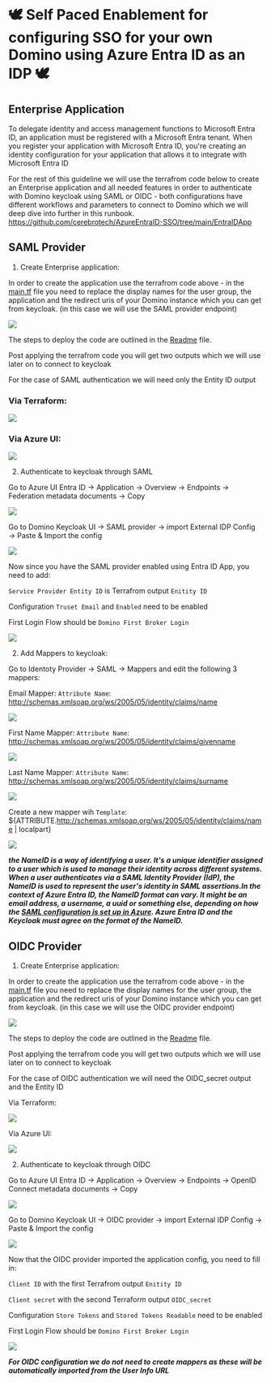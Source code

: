 # 🕊️  Self Paced Enablement for configuring SSO for your own Domino using Azure Entra ID as an IDP 🕊️


## Enterprise Application

To delegate identity and access management functions to Microsoft Entra ID, an application must be registered with a Microsoft Entra tenant. When you register your application with Microsoft Entra ID, you're creating an identity configuration for your application that allows it to integrate with Microsoft Entra ID

For the rest of this guideline we will use the terrafrom code below to create an Enterprise application and all needed features in order to authenticate with Domino keycloak using SAML or OIDC - both configurations have different workflows and parameters to connect to Domino which we will deep dive into further in this runbook.
https://github.com/cerebrotech/AzureEntraID-SSO/tree/main/EntraIDApp 



## SAML Provider 

1. Create Enterprise application:

 In order to create the application use the terrafrom code above - in the [main.tf](https://github.com/cerebrotech/AzureEntraID-SSO/blob/main/EntraIDApp/main.tf) file you need to replace the display names for the user group, the application and the redirect uris of your Domino instance which you can get from keycloak. (in this case we will use the SAML provider endpoint)


<img src="https://github.com/cerebrotech/field-engineered-projects-enablement/blob/main/images/saml-provider.png"/>


The steps to deploy the code are outlined in the [Readme](https://github.com/cerebrotech/AzureEntraID-SSO/blob/main/Readme.md) file. 

Post applying the terrafrom code you will get two outputs which we will use later on to connect to keycloak

For the case of SAML authentication we will need only the Entity ID output

### Via Terraform:

<img src="https://github.com/cerebrotech/field-engineered-projects-enablement/blob/main/images/via-terrafrom.png"/>


### Via Azure UI:

<img src="https://github.com/cerebrotech/field-engineered-projects-enablement/blob/main/images/via-azure-ui.png"/>


2. Authenticate to keycloak through SAML 

Go to Azure UI Entra ID → Application → Overview → Endpoints → Federation metadata documents → Copy

<img src="https://github.com/cerebrotech/field-engineered-projects-enablement/blob/main/images/Authenticate-to-keycloak-through-SAML1.png"/>

Go to Domino Keycloak UI → SAML provider → import External IDP Config → Paste & Import the config

<img src="https://github.com/cerebrotech/field-engineered-projects-enablement/blob/main/images/Authenticate-to-keycloak-through-SAML2.png"/>

Now since you have the SAML provider enabled using Entra ID App, you need to add:

`Service Provider Entity ID` is Terrafrom output `Enitity ID`

Configuration `Truset Email` and `Enabled` need to be enabled

First Login Flow should be `Domino First Broker Login`

<img src="https://github.com/cerebrotech/field-engineered-projects-enablement/blob/main/images/Authenticate-to-keycloak-through-SAML3.png"/>

2. Add Mappers to keycloak: 

Go to Identoty Provider → SAML → Mappers and edit the following 3 mappers:

Email Mapper: `Attribute Name`: http://schemas.xmlsoap.org/ws/2005/05/identity/claims/name

<img src="https://github.com/cerebrotech/field-engineered-projects-enablement/blob/main/images/addmappers1.png"/>

First Name Mapper: `Attribute Name`: http://schemas.xmlsoap.org/ws/2005/05/identity/claims/givenname

<img src="https://github.com/cerebrotech/field-engineered-projects-enablement/blob/main/images/addmappers2.png"/>

Last Name Mapper: `Attribute Name`: http://schemas.xmlsoap.org/ws/2005/05/identity/claims/surname

<img src="https://github.com/cerebrotech/field-engineered-projects-enablement/blob/main/images/addmappers3.png"/>

Create a new mapper wih `Template`: ${ATTRIBUTE.http://schemas.xmlsoap.org/ws/2005/05/identity/claims/name | localpart}

<img src="https://github.com/cerebrotech/field-engineered-projects-enablement/blob/main/images/addmappers4.png"/>

***the NameID is a way of identifying a user. It's a unique identifier assigned to a user which is used to manage their identity across different systems. When a user authenticates via a SAML Identity Provider (IdP), the NameID is used to represent the user's identity in SAML assertions.In the context of Azure Entra ID, the NameID format can vary. It might be an email address, a username, a uuid or something else, depending on how the [SAML configuration is set up in Azure](https://learn.microsoft.com/en-us/entra/identity-platform/saml-claims-customization#view-or-edit-claims). Azure Entra ID and the Keycloak must agree on the format of the NameID.***






## OIDC Provider 

1. Create Enterprise application:

 In order to create the application use the terrafrom code above - in the [main.tf](https://github.com/cerebrotech/AzureEntraID-SSO/blob/main/EntraIDApp/main.tf) file you need to replace the display names for the user group, the application and the redirect uris of your Domino instance which you can get from keycloak. (in this case we will use the OIDC provider endpoint)

<img src="https://github.com/cerebrotech/field-engineered-projects-enablement/blob/main/images/oidc1.png"/>


The steps to deploy the code are outlined in the [Readme](https://github.com/cerebrotech/AzureEntraID-SSO/blob/main/Readme.md) file. 

Post applying the terrafrom code you will get two outputs which we will use later on to connect to keycloak

For the case of OIDC authentication we will need the OIDC_secret output and the Entity ID


Via Terraform:


<img src="https://github.com/cerebrotech/field-engineered-projects-enablement/blob/main/images/oidc2.png"/>


Via Azure UI:

<img src="https://github.com/cerebrotech/field-engineered-projects-enablement/blob/main/images/oidc3.png"/>

2. Authenticate to keycloak through OIDC

Go to Azure UI Entra ID → Application → Overview → Endpoints → OpenID Connect metadata documents → Copy

<img src="https://github.com/cerebrotech/field-engineered-projects-enablement/blob/main/images/oidc4.png"/>

Go to Domino Keycloak UI → OIDC provider → import External IDP Config → Paste & Import the config

<img src="https://github.com/cerebrotech/field-engineered-projects-enablement/blob/main/images/oidc5.png"/>


Now that the OIDC provider imported the application config, you need to fill in: 

`Client ID` with the first Terrafrom output `Enitity ID`

`Client secret` with the second Terraform output `OIDC_secret` 

Configuration `Store Tokens` and `Stored Tokens Readable` need to be enabled

First Login Flow should be `Domino First Broker Login`

<img src="https://github.com/cerebrotech/field-engineered-projects-enablement/blob/main/images/oidc6.png"/>

***For OIDC configuration we do not need to create mappers as these will be automatically imported from the User Info URL***